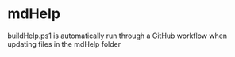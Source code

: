 # mdHelp

buildHelp.ps1 is automatically run through a GitHub workflow when updating files in the mdHelp folder